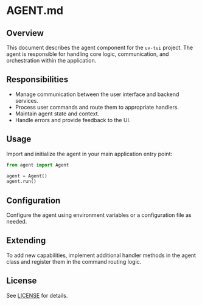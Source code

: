# AGENT.md

## Overview

This document describes the agent component for the `uv-tui` project. The agent is responsible for handling core logic, communication, and orchestration within the application.

## Responsibilities

- Manage communication between the user interface and backend services.
- Process user commands and route them to appropriate handlers.
- Maintain agent state and context.
- Handle errors and provide feedback to the UI.

## Usage

Import and initialize the agent in your main application entry point:

```python
from agent import Agent

agent = Agent()
agent.run()
```

## Configuration

Configure the agent using environment variables or a configuration file as needed.

## Extending

To add new capabilities, implement additional handler methods in the agent class and register them in the command routing logic.

## License

See [LICENSE](./LICENSE) for details.